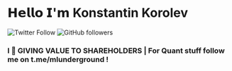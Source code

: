 # 𝗛𝗲𝗹𝗹𝗼 𝗜'𝗺 Konstantin Korolev

![Twitter Follow](https://img.shields.io/twitter/follow/advpropsys?logoColor=cyan&style=social)
![GitHub followers](https://img.shields.io/github/followers/advpropsys?style=social)


### I 💛 GIVING VALUE TO SHAREHOLDERS | For Quant stuff follow me on t.me/mlunderground !


